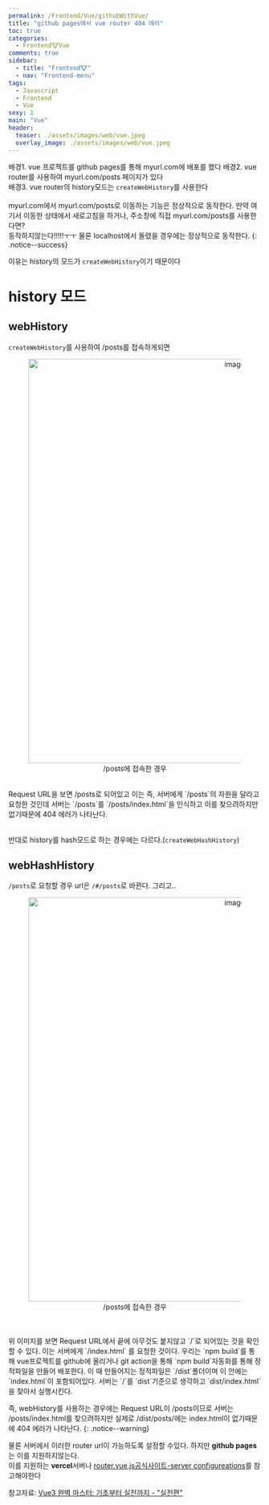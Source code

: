 ```yaml
---
permalink: /Frontend/Vue/githubWithVue/
title: "github pages에서 vue router 404 에러"
toc: true
categories:
  - Frontend🐮Vue
comments: true
sidebar:
  - title: "Frontend🐮"
  - nav: "Frontend-menu"
tags:
  - Javascript
  - Frontend
  - Vue
sexy: 1
main: "Vue"
header:
  teaser: ./assets/images/web/vue.jpeg
  overlay_image: ./assets/images/web/vue.jpeg
---
```


배경1. vue 프로젝트를 github pages를 통해 myurl.com에 배포를 했다
배경2. vue router를 사용하여 myurl.com/posts 페이지가 있다  
배경3. vue router의 history모드는 `createWebHistory`를 사용한다
<br>
<br>
myurl.com에서 myurl.com/posts로 이동하는 기능은 정상적으로 동작한다. 만약 여기서 이동한 상태에서 새로고침을 하거나, 주소창에 직접 myurl.com/posts를 사용한다면?<br>
동작하지않는다!!!!!ㅜㅜ 물론 localhost에서 돌렸을 경우에는 정상적으로 동작한다.
{: .notice--success}

이유는 history의 모드가 `createWebHistory`이기 때문이다  

# history 모드
## webHistory
`createWebHistory`를 사용하여 /posts를 접속하게되면


<figure align="center">
<img width="805" alt="image" src='https://user-images.githubusercontent.com/46098949/231499964-37b59bbf-1f14-4478-b33d-c4d7aa82d876.png'>
<figcaption align="center">/posts에 접속한 경우</figcaption>
</figure>
<br>
Request URL을 보면 /posts로 되어있고 이는 즉, 서버에게 `/posts`의 자원을 달라고 요청한 것인데 서버는 `/posts`를 `/posts/index.html`을 인식하고 이를 찾으려하지만 없기때문에 404 에러가 나타난다.  
<br>
<br>

반대로 history를 hash모드로 하는 경우에는 다르다.(`createWebHashHistory`)

## webHashHistory
`/posts`로 요청할 경우 url은 `/#/posts`로 바뀐다. 그리고.. 
<figure align="center">
<img width="805" alt="image" src='https://user-images.githubusercontent.com/46098949/231499964-37b59bbf-1f14-4478-b33d-c4d7aa82d876.png'>
<figcaption align="center">/posts에 접속한 경우</figcaption>
</figure>
<br>
<br>
위 이미지를 보면 Request URL에서 끝에 아무것도 붙지않고 `/`로 되어있는 것을 확인할 수 있다. 이는 서버에게 `/index.html` 를 요청한 것이다.  
우리는 `npm build`를 통해 vue프로젝트를 github에 올리거나 git action을 통해 `npm build`자동화를 통해 정적파일을 만들어 배포한다.  
이 때 만들어지는 정적파일은 `/dist`폴더이며 이 안에는 `index.html`이 포함되어있다. 서버는 `/`를 `dist`기준으로 생각하고 `dist/index.html`을 찾아서 실행시킨다.  
<br>




즉, webHistory를 사용하는 경우에는 Request URL이 /posts이므로 서버는 /posts/index.html를 찾으려하지만 실제로 /dist/posts/에는 index.html이 없기때문에 404 에러가 나타난다.
{: .notice--warning}

물론 서버에서 이러한 router url이 가능하도록 설정할 수있다. 하지만 **github pages**는 이를 지원하지않는다.  
이를 지원하는 **vercel**서버나 [router.vue.js공식사이트-server configureations](https://router.vuejs.org/guide/essentials/history-mode.html#example-server-configurations)를 참고해야한다  


참고자료: [Vue3 완벽 마스터: 기초부터 실전까지 - "실전편"](https://www.inflearn.com/course/vue-%EC%99%84%EB%B2%BD-%EC%8B%A4%EC%A0%84/dashboard)
